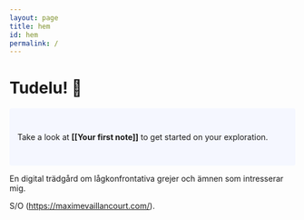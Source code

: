 ```yaml
---
layout: page
title: hem
id: hem
permalink: /
---
```


# Tudelu! 🌱

<p style="padding: 3em 1em; background: #f5f7ff; border-radius: 4px;">
  Take a look at <span style="font-weight: bold">[[Your first note]]</span> to get started on your exploration.
</p>

En digital trädgård om lågkonfrontativa grejer och ämnen som intresserar mig.

S/O (https://maximevaillancourt.com/). 



<style>
  .wrapper {
    max-width: 46em;
  }
</style>
